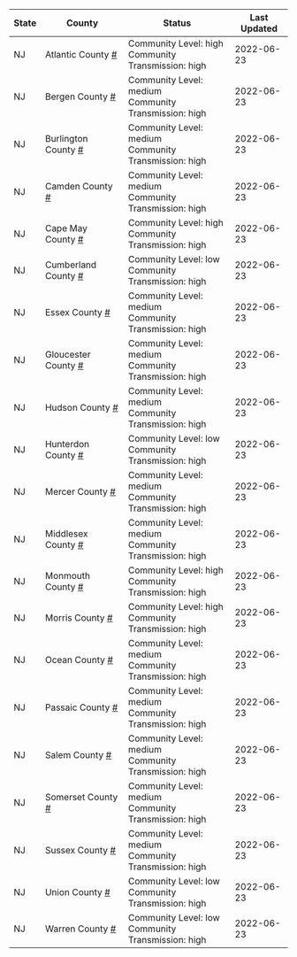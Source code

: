 State | County | Status | Last Updated
--- | --- | --- | --- 
NJ | Atlantic County <a href="#atlantic_county">#</a> | <a name="atlantic_county"></a>Community Level: high<br/>Community Transmission: high | 2022-06-23
NJ | Bergen County <a href="#bergen_county">#</a> | <a name="bergen_county"></a>Community Level: medium<br/>Community Transmission: high | 2022-06-23
NJ | Burlington County <a href="#burlington_county">#</a> | <a name="burlington_county"></a>Community Level: medium<br/>Community Transmission: high | 2022-06-23
NJ | Camden County <a href="#camden_county">#</a> | <a name="camden_county"></a>Community Level: medium<br/>Community Transmission: high | 2022-06-23
NJ | Cape May County <a href="#cape_may_county">#</a> | <a name="cape_may_county"></a>Community Level: high<br/>Community Transmission: high | 2022-06-23
NJ | Cumberland County <a href="#cumberland_county">#</a> | <a name="cumberland_county"></a>Community Level: low<br/>Community Transmission: high | 2022-06-23
NJ | Essex County <a href="#essex_county">#</a> | <a name="essex_county"></a>Community Level: medium<br/>Community Transmission: high | 2022-06-23
NJ | Gloucester County <a href="#gloucester_county">#</a> | <a name="gloucester_county"></a>Community Level: medium<br/>Community Transmission: high | 2022-06-23
NJ | Hudson County <a href="#hudson_county">#</a> | <a name="hudson_county"></a>Community Level: medium<br/>Community Transmission: high | 2022-06-23
NJ | Hunterdon County <a href="#hunterdon_county">#</a> | <a name="hunterdon_county"></a>Community Level: low<br/>Community Transmission: high | 2022-06-23
NJ | Mercer County <a href="#mercer_county">#</a> | <a name="mercer_county"></a>Community Level: medium<br/>Community Transmission: high | 2022-06-23
NJ | Middlesex County <a href="#middlesex_county">#</a> | <a name="middlesex_county"></a>Community Level: medium<br/>Community Transmission: high | 2022-06-23
NJ | Monmouth County <a href="#monmouth_county">#</a> | <a name="monmouth_county"></a>Community Level: high<br/>Community Transmission: high | 2022-06-23
NJ | Morris County <a href="#morris_county">#</a> | <a name="morris_county"></a>Community Level: high<br/>Community Transmission: high | 2022-06-23
NJ | Ocean County <a href="#ocean_county">#</a> | <a name="ocean_county"></a>Community Level: medium<br/>Community Transmission: high | 2022-06-23
NJ | Passaic County <a href="#passaic_county">#</a> | <a name="passaic_county"></a>Community Level: medium<br/>Community Transmission: high | 2022-06-23
NJ | Salem County <a href="#salem_county">#</a> | <a name="salem_county"></a>Community Level: medium<br/>Community Transmission: high | 2022-06-23
NJ | Somerset County <a href="#somerset_county">#</a> | <a name="somerset_county"></a>Community Level: medium<br/>Community Transmission: high | 2022-06-23
NJ | Sussex County <a href="#sussex_county">#</a> | <a name="sussex_county"></a>Community Level: medium<br/>Community Transmission: high | 2022-06-23
NJ | Union County <a href="#union_county">#</a> | <a name="union_county"></a>Community Level: low<br/>Community Transmission: high | 2022-06-23
NJ | Warren County <a href="#warren_county">#</a> | <a name="warren_county"></a>Community Level: low<br/>Community Transmission: high | 2022-06-23
